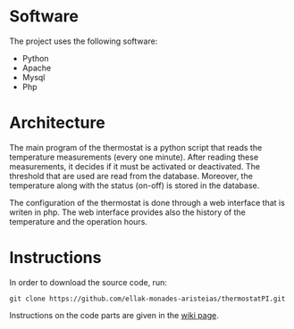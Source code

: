 # Software

The project uses the following software:

* Python
* Apache
* Mysql
* Php

# Architecture

The main program of the thermostat is a python script that reads the temperature measurements (every one minute).
After reading these measurements, it decides if it must be activated or deactivated.
The threshold that are used are read from the database.
Moreover, the temperature along with the status (on-off) is stored in the database.

The configuration of the thermostat is done through a web interface that is writen in php.
The web interface provides also the history of the temperature and the operation hours.

# Instructions

In order to download the source code, run:

    git clone https://github.com/ellak-monades-aristeias/thermostatPI.git

Instructions on the code parts are given in the [wiki page](https://github.com/ellak-monades-aristeias/thermostatPI/wiki).
